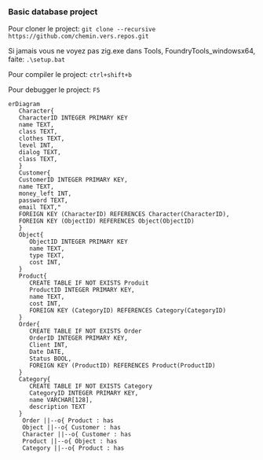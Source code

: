 ###  Basic database project

Pour cloner le project:
`git clone --recursive https://github.com/chemin.vers.repos.git`

Si jamais vous ne voyez pas zig.exe dans Tools, FoundryTools_windowsx64, faite:
`.\setup.bat`

Pour compiler le project:
`ctrl+shift+b`

Pour debugger le project:
`F5`

```mermaid
erDiagram
   Character{
   CharacterID INTEGER PRIMARY KEY
   name TEXT,
   class TEXT,
   clothes TEXT,
   level INT,
   dialog TEXT,
   class TEXT,
   }
   Customer{
   CustomerID INTEGER PRIMARY KEY,
   name TEXT,
   money_left INT,
   password TEXT,
   email TEXT,"
   FOREIGN KEY (CharacterID) REFERENCES Character(CharacterID),
   FOREIGN KEY (ObjectID) REFERENCES Object(ObjectID)
   }
   Object{
      ObjectID INTEGER PRIMARY KEY
      name TEXT,
      type TEXT,
      cost INT,
   }
   Product{
      CREATE TABLE IF NOT EXISTS Produit 
      ProductID INTEGER PRIMARY KEY, 
      name TEXT, 
      cost INT, 
      FOREIGN KEY (CategoryID) REFERENCES Category(CategoryID) 
   }
   Order{
      CREATE TABLE IF NOT EXISTS Order 
      OrderID INTEGER PRIMARY KEY,  
      Client INT, 
      Date DATE,  
      Status BOOL,   
      FOREIGN KEY (ProductID) REFERENCES Product(ProductID) 
   }
   Category{
      CREATE TABLE IF NOT EXISTS Category 
      CategoryID INTEGER PRIMARY KEY,  
      name VARCHAR[128],  
      description TEXT  
   }
    Order ||--o{ Product : has
    Object ||--o{ Customer : has
    Character ||--o{ Customer : has
    Product ||--o{ Object : has
    Category ||--o{ Product : has

```
